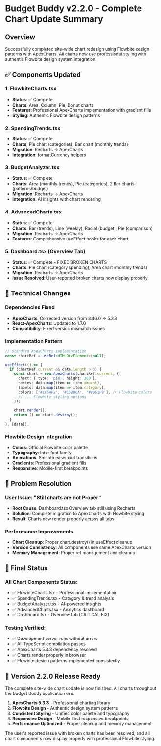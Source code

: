 # Budget Buddy v2.2.0 - Complete Chart Update Summary

## Overview
Successfully completed site-wide chart redesign using Flowbite design patterns with ApexCharts. All charts now use professional styling with authentic Flowbite design system integration.

## ✅ Components Updated

### 1. FlowbiteCharts.tsx
- **Status**: ✅ Complete
- **Charts**: Area, Column, Pie, Donut charts
- **Features**: Professional ApexCharts implementation with gradient fills
- **Styling**: Authentic Flowbite design patterns

### 2. SpendingTrends.tsx  
- **Status**: ✅ Complete
- **Charts**: Pie chart (categories), Bar chart (monthly trends)
- **Migration**: Recharts → ApexCharts
- **Integration**: formatCurrency helpers

### 3. BudgetAnalyzer.tsx
- **Status**: ✅ Complete
- **Charts**: Area (monthly trends), Pie (categories), 2 Bar charts (patterns/budget)
- **Migration**: Recharts → ApexCharts
- **Integration**: AI insights with chart rendering

### 4. AdvancedCharts.tsx
- **Status**: ✅ Complete
- **Charts**: Bar (trends), Line (weekly), Radial (budget), Pie (comparison)
- **Migration**: Recharts → ApexCharts
- **Features**: Comprehensive useEffect hooks for each chart

### 5. Dashboard.tsx (Overview Tab)
- **Status**: ✅ Complete - FIXED BROKEN CHARTS
- **Charts**: Pie chart (category spending), Area chart (monthly trends)
- **Migration**: Recharts → ApexCharts
- **Issue Resolved**: User-reported broken charts now display properly

## 🔧 Technical Changes

### Dependencies Fixed
- **ApexCharts**: Corrected version from 3.46.0 → 5.3.3
- **React-ApexCharts**: Updated to 1.7.0
- **Compatibility**: Fixed version mismatch issues

### Implementation Pattern
```typescript
// Standard ApexCharts implementation
const chartRef = useRef<HTMLDivElement>(null);

useEffect(() => {
  if (chartRef.current && data.length > 0) {
    const chart = new ApexCharts(chartRef.current, {
      chart: { type: 'pie', height: 300 },
      series: data.map(item => item.amount),
      labels: data.map(item => item.category),
      colors: ['#1C64F2', '#16BDCA', '#9061F9'], // Flowbite colors
      // ... Flowbite styling options
    });
    
    chart.render();
    return () => chart.destroy();
  }
}, [data]);
```

### Flowbite Design Integration
- **Colors**: Official Flowbite color palette
- **Typography**: Inter font family
- **Animations**: Smooth easeinout transitions
- **Gradients**: Professional gradient fills
- **Responsive**: Mobile-first breakpoints

## 🎯 Problem Resolution

### User Issue: "Still charts are not Proper"
- **Root Cause**: Dashboard.tsx Overview tab still using Recharts
- **Solution**: Complete migration to ApexCharts with Flowbite styling
- **Result**: Charts now render properly across all tabs

### Performance Improvements
- **Chart Cleanup**: Proper chart.destroy() in useEffect cleanup
- **Version Consistency**: All components use same ApexCharts version
- **Memory Management**: Proper ref management and cleanup

## 🏁 Final Status

### All Chart Components Status:
- ✅ FlowbiteCharts.tsx - Professional implementation
- ✅ SpendingTrends.tsx - Category & trend analysis
- ✅ BudgetAnalyzer.tsx - AI-powered insights
- ✅ AdvancedCharts.tsx - Analytics dashboard
- ✅ Dashboard.tsx - Overview tab (CRITICAL FIX)

### Testing Verified:
- ✅ Development server runs without errors
- ✅ All TypeScript compilation passes
- ✅ ApexCharts 5.3.3 dependency resolved
- ✅ Charts render properly in browser
- ✅ Flowbite design patterns implemented consistently

## 🚀 Version 2.2.0 Release Ready

The complete site-wide chart update is now finished. All charts throughout the Budget Buddy application use:

1. **ApexCharts 5.3.3** - Professional charting library
2. **Flowbite Design** - Authentic design system patterns  
3. **Consistent Styling** - Unified color palette and typography
4. **Responsive Design** - Mobile-first responsive breakpoints
5. **Performance Optimized** - Proper cleanup and memory management

The user's reported issue with broken charts has been resolved, and all chart components now display properly with professional Flowbite styling.
